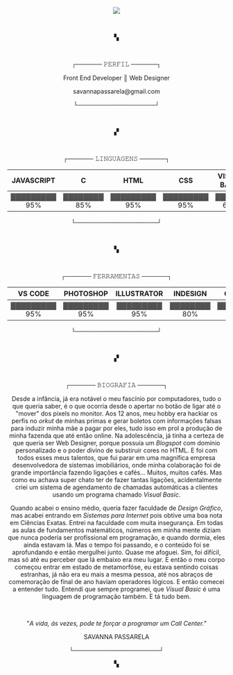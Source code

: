 <p align="center"><img src="[https://github.com/ALY-137/ALY-137/issues/3#issue-1324374885](https://user-images.githubusercontent.com/57689838/182152533-a8c39135-d818-46c0-9e45-099f6baa092c.gif)" ></p>
</br>
<p align="center">▚</p>
</br>
<p align="center">┌──────  𝙿𝙴𝚁𝙵𝙸𝙻  ──────┐</p>

<p align="center">Front End Developer ║ Web Designer</p>
<p align="center">savannapassarela@gmail.com</p>

<p align="center">└──────────────────┘</p>
</br>
<p align="center">▞</p>
</br>

<p align="center">┌──────  𝙻𝙸𝙽𝙶𝚄𝙰𝙶𝙴𝙽𝚂  ──────┐</p>

 
JAVASCRIPT | C | HTML |CSS | VISUAL BASIC | JAVA
:---------: | :------: | :-------:| :-------:|:-------:| :-------:|
▓▓▓▓▓▓▓▓▓ 95%| ▓▓▓▓▓▓▓▓ 85% | ▓▓▓▓▓▓▓▓▓ 95% | ▓▓▓▓▓▓▓▓▓ 95% | ▓▓▓▓▓▓ 60% | ▓▓▓▓▓▓ 50%

<p align="center">└───────────────────┘</p>
</br>
<p align="center">▚</p>
</br>


<p align="center">┌──────  𝙵𝙴𝚁𝚁𝙰𝙼𝙴𝙽𝚃𝙰𝚂  ──────┐</p>

 
VS CODE | PHOTOSHOP | ILLUSTRATOR |INDESIGN | GITHUB |
:---------: | :------: | :-------:| :-------:|:-------:|
▓▓▓▓▓▓▓▓▓ 95%| ▓▓▓▓▓▓▓▓▓ 95% | ▓▓▓▓▓▓▓▓▓ 95% | ▓▓▓▓▓▓▓▓ 80% | ▓▓▓▓▓▓▓▓ 80% |

<p align="center">└───────────────────┘</p>
</br>
<p align="center">▞</p>
</br>

<p align="center">┌──────  𝙱𝙸𝙾𝙶𝚁𝙰𝙵𝙸𝙰  ──────┐</p>

<p align="center">Desde a infância, já era notável o meu fascínio por computadores, tudo o que queria saber, é o que ocorria desde o apertar no botão de ligar até o "mover" dos pixels no monitor. Aos 12 anos, meu hobby era hackiar os perfis no <i>orkut</i> de minhas primas e gerar boletos com informações falsas para induzir minha mãe a pagar por eles, tudo isso em prol a produção de minha fazenda que até então online. Na adolescência, já tinha a certeza de que queria ser Web Designer, porque possuía um <i>Blogspot</i> com domínio personalizado e o poder divino de substiruir cores no HTML. E foi com todos esses meus talentos, que fui parar em uma magnífica empresa desenvolvedora de sistemas imobiliários, onde minha colaboração foi de grande importância fazendo ligações e cafés... Muitos, muitos cafés. Mas como eu achava super chato ter de fazer tantas ligações, acidentalmente criei um sistema de agendamento de chamadas automáticas a clientes usando um programa chamado <i>Visual Basic</i>.

<p align="center">Quando acabei o ensino médio, queria fazer faculdade de <i>Design Gráfico</i>, mas acabei entrando em <i>Sistemas para Internet</i> pois obtive uma boa nota em Ciências Exatas. Entrei na faculdade com muita insegurança. Em todas as aulas de fundamentos matemáticos, números em minha mente diziam que nunca poderia ser profissional em programação, e quando dormia, eles ainda estavam lá. Mas o tempo foi passando, e o conteúdo foi se aprofundando e então mergulhei junto. Quase me afoguei. Sim, foi difícil, mas só até eu perceber que lá embaixo era meu lugar. E então o meu corpo começou entrar em estado de metamorfóse, eu estava sentindo coisas estranhas, já não era eu mais a mesma pessoa, até nos abraços de comemoração de final de ano haviam operadores lógicos. E então comecei a entender tudo. Entendi que sempre programei, que <i>Visual Basic</i> é uma linguagem de programação também. E tá tudo bem.</p>
</br>
<p align="center">"<i>A vida, ás vezes, pode te forçar a programar um Call Center."</i></p>
<p align="center">SAVANNA PASSARELA</p>
<p align="center">└────────────────────┘</p>
<p align="center">▚</p>

